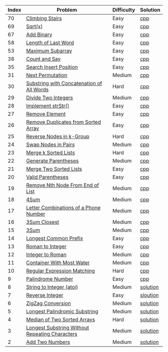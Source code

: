 Index | Problem | Difficulty | Solution
|---|------ | ---- | ------|
| 70 | [Climbing Stairs][70_link] | Easy | [cpp][70_solution]
| 69 | [Sqrt(x)][69_link] | Easy | [cpp][69_solution]
| 67 | [Add Binary][67_link] | Easy | [cpp][67_solution]
| 58 | [Length of Last Word][58_link] | Easy | [cpp][58_solution]
| 53 | [Maximum Subarray][53_link] | Easy | [cpp][53_solution]
| 38 | [Count and Say][38_link] | Easy | [cpp][38_solution]
| 35 | [Search Insert Position][35_link] | Easy | [cpp][35_solution]
| 31 | [Next Permutation][31_link] | Medium | [cpp][31_solution]
| 30 | [Substring with Concatenation of All Words][30_link] | Hard | [cpp][30_solution]
| 29 | [Divide Two Integers][29_link] | Medium | [cpp][29_solution]
| 28 | [Implement strStr()][28_link] | Easy | [cpp][28_solution]
| 27 | [Remove Element][27_link] | Easy | [cpp][27_solution]
| 26 | [Remove Duplicates from Sorted Array][26_link] | Easy | [cpp][26_solution]
| 25 | [Reverse Nodes in k-Group][25_link] | Hard | [cpp][25_solution]
| 24 | [Swap Nodes in Pairs][24_link] | Medium | [cpp][24_solution]
| 23 | [Merge k Sorted Lists][23_link] | Hard | [cpp][23_solution]
| 22 | [Generate Parentheses][22_link] | Medium | [cpp][22_solution]
| 21 | [Merge Two Sorted Lists][21_link] | Easy | [cpp][21_solution]
| 20 | [Valid Parentheses][20_link] |  Easy | [cpp][20_solution]
| 19 | [Remove Nth Node From End of List][19_link] | Medium | [cpp][19_solution]
| 18 | [4Sum][18_link] | Medium | [cpp][18_solution]
| 17 | [Letter Combinations of a Phone Number][17_link] | Medium | [cpp][17_solution]
| 16 | [3Sum Closest][16_link] | Medium | [cpp][16_solution]
| 15 | [3Sum][15_link] | Medium | [cpp][15_solution]
| 14 | [Longest Common Prefix][14_link] | Easy | [cpp][14_solution]
| 13 | [Roman to Integer][13_link] |  Easy | [cpp][13_solution]
| 12 | [Integer to Roman][12_link] | Medium | [cpp][12_solution]
| 11 | [Container With Most Water][11_link] | Medium | [cpp][11_solution]
| 10 | [Regular Expression Matching][10_link] | Hard | [cpp][10_solution]
| 9 | [Palindrome Number][9_link] |  Easy | [cpp][9_solution]
| 8 | [String to Integer (atoi)][8_link] | Medium | [solution][8_solution]
| 7 | [Reverse Integer][7_link] |  Easy | [sloution][7_solution]
| 6 | [ZigZag Conversion][6_link] | Medium | [solution][6_solution]
| 5 | [Longest Palindromic Substring][5_link] | Medium | [solution][5_solution]
| 4 | [Median of Two Sorted Arrays][4_link] | Hard | [solution][4_solution]
| 3 | [Longest Substring Without Repeating Characters][3_link] | Medium | [solution][3_solution]
| 2 | [Add Two Numbers][2_link] | Medium | [solution][2_solution]

[70_link]: https://leetcode.com/problems/climbing-stairs/
[70_solution]: ./solutions/climbStairs.cpp
[69_link]: https://leetcode.com/problems/sqrtx/
[69_solution]: ./solutions/mySqrt.cpp
[67_link]: https://leetcode.com/problems/add-binary/
[67_solution]: ./solutions/addBinary.cpp
[58_link]: https://leetcode.com/problems/length-of-last-word/
[58_solution]: ./solutions/lengthOfLastWord.cpp
[53_link]: https://leetcode.com/problems/maximum-subarray/
[53_solution]: ./solutions/maxSubArray.cpp
[38_link]: https://leetcode.com/problems/count-and-say/
[38_solution]: ./solutions/countAndSay.cpp
[35_link]: https://leetcode.com/problems/search-insert-position/
[35_solution]: ./solutions/searchInsert.cpp
[31_link]: https://leetcode.com/problems/next-permutation/
[31_solution]: ./solutions/nextPermutation.cpp
[30_link]: https://leetcode.com/problems/substring-with-concatenation-of-all-words/
[30_solution]: ./solutions/findSubstring.cpp
[29_link]: https://leetcode.com/problems/divide-two-integers
[29_solution]: ./solutions/divide.cpp
[28_link]: https://leetcode.com/problems/implement-strstr/description/
[28_solution]: ./solutions/strStr.cpp
[27_link]: https://leetcode.com/problems/remove-element/description/
[27_solution]: ./solutions/removeElement.cpp
[26_link]: https://leetcode.com/problems/remove-duplicates-from-sorted-array/description/
[26_solution]: ./solutions/removeDuplicates.cpp
[25_link]: https://leetcode.com/problems/reverse-nodes-in-k-group/description/
[25_solution]: ./solutions/reverseKGroup.cpp
[24_link]: https://leetcode.com/problems/swap-nodes-in-pairs/description/
[24_solution]: ./solutions/swapPairs.cpp
[23_link]: https://leetcode.com/problems/merge-k-sorted-lists/description/
[23_solution]: ./solutions/mergeKLists.cpp
[22_link]: https://leetcode.com/problems/generate-parentheses/
[22_solution]: ./solutions/generateParenthesis.cpp
[21_link]: https://leetcode.com/problems/merge-two-sorted-lists/description/
[21_solution]: ./solutions/mergeTwoLists.cpp
[20_link]: https://leetcode.com/problems/valid-parentheses/
[20_solution]: ./solutions/isParenthesesValid.cpp
[19_link]: https://leetcode.com/problems/remove-nth-node-from-end-of-list/description/
[19_solution]: ./solutions/removeNthFromEnd.cpp
[18_link]: https://leetcode.com/problems/4sum/description/
[18_solution]: ./solutions/fourSum.cpp
[17_link]: https://leetcode.com/problems/letter-combinations-of-a-phone-number
[17_solution]: ./solutions/letterCombinations.cpp
[16_link]: https://leetcode.com/problems/3sum-closest/description/
[16_solution]: ./solutions/threeSumClosest.cpp
[15_link]: https://leetcode.com/problems/3sum/description/
[15_solution]: ./solutions/threeSum.cpp
[14_link]: https://leetcode.com/problems/longest-common-prefix/description/
[14_solution]: ./solutions/longestCommonPrefix.cpp
[13_link]: https://leetcode.com/problems/roman-to-integer/description/
[13_solution]: ./solutions/romanToInt.cpp
[12_link]: https://leetcode.com/problems/integer-to-roman/description/
[12_solution]: ./solutions/intToRoman.cpp
[11_link]: https://leetcode.com/problems/container-with-most-water/
[11_solution]: ./solutions/maxArea.cpp
[10_link]: https://leetcode.com/problems/regular-expression-matching/description/
[10_solution]: ./solutions/isMatch.cpp
[9_link]: https://leetcode.com/problems/palindrome-number/
[9_solution]: ./solutions/isPalindrome.cpp
[8_link]: https://leetcode.com/problems/string-to-integer-atoi/description/
[8_solution]: ./solutions/myAtoi.cpp
[7_link]: https://leetcode.com/problems/reverse-integer/description/
[7_solution]: ./solutions/reverse.cpp
[6_link]: https://leetcode.com/problems/zigzag-conversion/description/
[6_solution]: ./solutions/ZigZagConversion.cpp
[5_link]: https://leetcode.com/problems/longest-palindromic-substring/description/
[5_solution]: ./solutions/longestPalindrome.cpp
[4_link]: https://leetcode.com/problems/median-of-two-sorted-arrays/description/
[4_solution]: ./solutions/findMedianSortedArrays.cpp
[3_link]: https://leetcode.com/problems/longest-substring-without-repeating-characters/description/
[3_solution]: ./solutions/lengthOfLongestSubstring.cpp
[2_link]: https://leetcode.com/problems/add-two-numbers/description/
[2_solution]: ./solutions/AddTwoNumbers.cpp